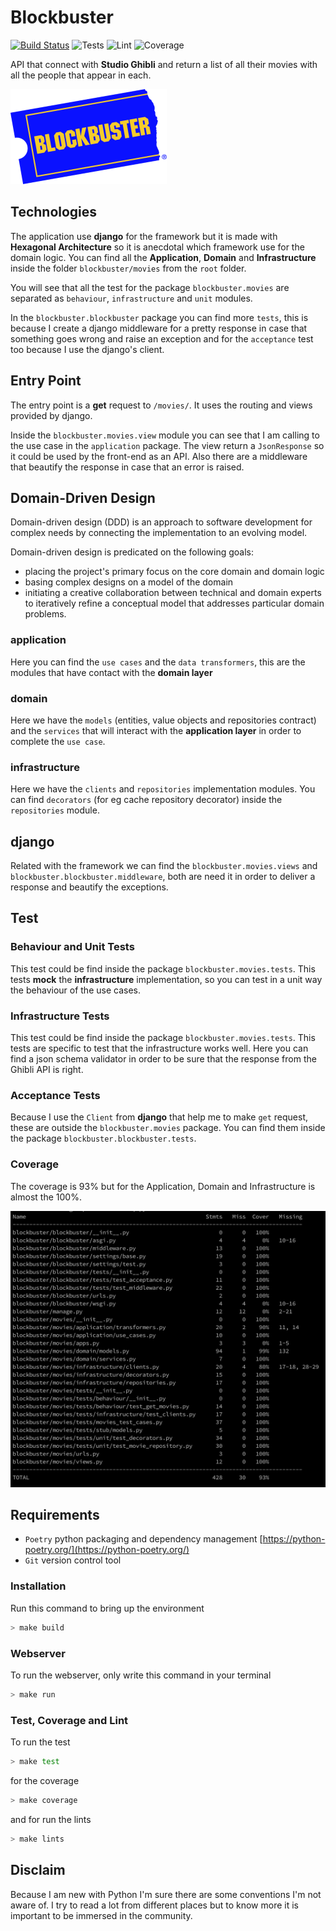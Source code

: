 # Blockbuster

[![Build Status](https://travis-ci.org/mrjusti/blockbuster.svg?branch=master)](https://travis-ci.org/mrjusti/blockbuster)
![Tests](https://github.com/mrjusti/blockbuster/workflows/Tests/badge.svg)
![Lint](https://github.com/mrjusti/blockbuster/workflows/Lint/badge.svg)
![Coverage](https://github.com/mrjusti/blockbuster/workflows/Coverage/badge.svg)

API that connect with **Studio Ghibli** and return a list of all their movies with all the people that appear in each.

![Cars!!!](./doc/blockbuster.png "Blockbuster")

## Technologies

The application use **django** for the framework but it is made with **Hexagonal Architecture** so it is anecdotal which framework use for the domain logic. You can find all the **Application**, **Domain** and **Infrastructure** inside the folder ```blockbuster/movies``` from the ```root``` folder.

You will see that all the test for the package `blockbuster.movies` are separated as `behaviour`, `infrastructure` and `unit` modules.

In the `blockbuster.blockbuster` package you can find more `tests`, this is because I create a django middleware for a pretty response in case that something goes wrong and raise an exception and for the `acceptance` test too because I use the django's client.

## Entry Point

The entry point is a **get** request to ```/movies/```. It uses the routing and views provided by django.

Inside the `blockbuster.movies.view` module you can see that I am calling to the use case in the `application` package. The view return a `JsonResponse` so it could be used by the front-end as an API. Also there are a middleware that beautify the response in case that an error is raised.
 
## Domain-Driven Design

Domain-driven design (DDD) is an approach to software development for complex needs by connecting the implementation to an evolving model.

Domain-driven design is predicated on the following goals:

- placing the project's primary focus on the core domain and domain logic
- basing complex designs on a model of the domain
- initiating a creative collaboration between technical and domain experts to iteratively refine a conceptual model that addresses particular domain problems.

### application

Here you can find the `use cases` and the `data transformers`, this are the modules that have contact with the **domain layer** 

### domain

Here we have the `models` (entities, value objects and repositories contract) and the `services` that will interact with the **application layer** in order to complete the `use case`.

### infrastructure

Here we have the `clients` and `repositories` implementation modules. You can find `decorators` (for eg cache repository decorator) inside the `repositories` module.

## django

Related with the framework we can find the `blockbuster.movies.views` and `blockbuster.blockbuster.middleware`, both are need it in order to deliver a response and beautify the exceptions.


## Test

### Behaviour and Unit Tests

This test could be find inside the package `blockbuster.movies.tests`. This tests **mock** the **infrastructure** implementation, so you can test in a unit way the behaviour of the use cases.

### Infrastructure Tests

This test could be find inside the package `blockbuster.movies.tests`. This tests are specific to test that the infrastructure works well. Here you can find a json schema validator in order to be sure that the response from the Ghibli API is right.

### Acceptance Tests

Because I use the `Client` from **django** that help me to make `get` request, these are outside the `blockbuster.movies` package. You can find them inside the package `blockbuster.blockbuster.tests`.

### Coverage

The coverage is 93% but for the Application, Domain and Infrastructure is almost the 100%.

![coverage 100%](./doc/coverage.png)


## Requirements

- `Poetry` python packaging and dependency management [https://python-poetry.org/](https://python-poetry.org/)
- `Git` version control tool

### Installation

Run this command to bring up the environment

```bash
> make build
```

### Webserver

To run the webserver, only write this command in your terminal

```bash
> make run
```

### Test, Coverage and Lint

To run the test

```bash
> make test
```

for the coverage

```bash
> make coverage
```

and for run the lints

```bash
> make lints
```

## Disclaim

Because I am new with Python I'm sure there are some conventions I'm not aware of. I try to read a lot from different places but to know more it is important to be immersed in the community.
